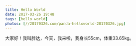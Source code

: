 ```yaml
---
title: Hello World
date: 2017-03-26 19:48
tags: [hello world]
photos: [//20170326.com/panda-helloworld-20170326.jpg]
---
```

大家好！我叫胖达，今天，我来啦，我身长55cm，体重33.65kg。 